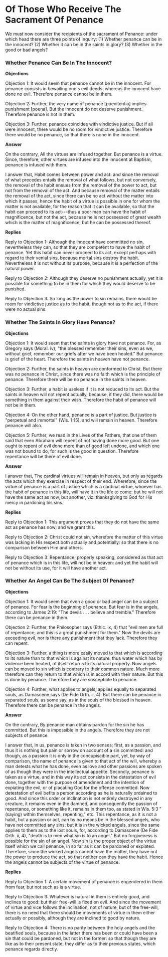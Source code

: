 # Of Those Who Receive The Sacrament Of Penance

We must now consider the recipients of the sacrament of Penance: under which head there are three points of inquiry:
(1) Whether penance can be in the innocent?
(2) Whether it can be in the saints in glory?
(3) Whether in the good or bad angels?
### Whether Penance Can Be In The Innocent?

**Objections**

Objection 1: It would seem that penance cannot be in the innocent. For penance consists in bewailing one's evil deeds: whereas the innocent have done no evil. Therefore penance cannot be in them.

Objection 2: Further, the very name of penance [poenitentia] implies punishment [poena]. But the innocent do not deserve punishment. Therefore penance is not in them.

Objection 3: Further, penance coincides with vindictive justice. But if all were innocent, there would be no room for vindictive justice. Therefore there would be no penance, so that there is none in the innocent.

**Answer**

On the contrary, All the virtues are infused together. But penance is a virtue. Since, therefore, other virtues are infused into the innocent at Baptism, penance is infused with them.

I answer that, Habit comes between power and act: and since the removal of what precedes entails the removal of what follows, but not conversely, the removal of the habit ensues from the removal of the power to act, but not from the removal of the act. And because removal of the matter entails the removal of the act, since there can be no act without the matter into which it passes, hence the habit of a virtue is possible in one for whom the matter is not available, for the reason that it can be available, so that the habit can proceed to its act---thus a poor man can have the habit of magnificence, but not the act, because he is not possessed of great wealth which is the matter of magnificence, but he can be possessed thereof.

**Replies**

Reply to Objection 1: Although the innocent have committed no sin, nevertheless they can, so that they are competent to have the habit of penance. Yet this habit can never proceed to its act, except perhaps with regard to their venial sins, because mortal sins destroy the habit. Nevertheless it is not without its purpose, because it is a perfection of the natural power.

Reply to Objection 2: Although they deserve no punishment actually, yet it is possible for something to be in them for which they would deserve to be punished.

Reply to Objection 3: So long as the power to sin remains, there would be room for vindictive justice as to the habit, though not as to the act, if there were no actual sins.
### Whether The Saints In Glory Have Penance?

**Objections**

Objection 1: It would seem that the saints in glory have not penance. For, as Gregory says (Moral. iv), "the blessed remember their sins, even as we, without grief, remember our griefs after we have been healed." But penance is grief of the heart. Therefore the saints in heaven have not penance.

Objection 2: Further, the saints in heaven are conformed to Christ. But there was no penance in Christ, since there was no faith which is the principle of penance. Therefore there will be no penance in the saints in heaven.

Objection 3: Further, a habit is useless if it is not reduced to its act. But the saints in heaven will not repent actually, because, if they did, there would be something in them against their wish. Therefore the habit of penance will not be in them.

Objection 4: On the other hand, penance is a part of justice. But justice is "perpetual and immortal" (Wis. 1:15), and will remain in heaven. Therefore penance will also.

Objection 5: Further, we read in the Lives of the Fathers, that one of them said that even Abraham will repent of not having done more good. But one ought to repent of evil done more than of good left undone, and which one was not bound to do, for such is the good in question. Therefore repentance will be there of evil done.

**Answer**



I answer that, The cardinal virtues will remain in heaven, but only as regards the acts which they exercise in respect of their end. Wherefore, since the virtue of penance is a part of justice which is a cardinal virtue, whoever has the habit of penance in this life, will have it in the life to come: but he will not have the same act as now, but another, viz. thanksgiving to God for His mercy in pardoning his sins.

**Replies**

Reply to Objection 1: This argument proves that they do not have the same act as penance has now; and we grant this.

Reply to Objection 2: Christ could not sin, wherefore the matter of this virtue was lacking in His respect both actually and potentially: so that there is no comparison between Him and others.

Reply to Objection 3: Repentance, properly speaking, considered as that act of penance which is in this life, will not be in heaven: and yet the habit will not be without its use, for it will have another act.
### Whether An Angel Can Be The Subject Of Penance?

**Objections**

Objection 1: It would seem that even a good or bad angel can be a subject of penance. For fear is the beginning of penance. But fear is in the angels, according to James 2:19: "The devils . . . believe and tremble." Therefore there can be penance in them.

Objection 2: Further, the Philosopher says (Ethic. ix, 4) that "evil men are full of repentance, and this is a great punishment for them." Now the devils are exceeding evil, nor is there any punishment that they lack. Therefore they can repent.

Objection 3: Further, a thing is more easily moved to that which is according to its nature than to that which is against its nature: thus water which has by violence been heated, of itself returns to its natural property. Now angels can be moved to sin which is contrary to their common nature. Much more therefore can they return to that which is in accord with their nature. But this is done by penance. Therefore they are susceptible to penance.

Objection 4: Further, what applies to angels, applies equally to separated souls, as Damascene says (De Fide Orth. ii, 4). But there can be penance in separated souls, as some say, as in the souls of the blessed in heaven. Therefore there can be penance in the angels.

**Answer**

On the contrary, By penance man obtains pardon for the sin he has committed. But this is impossible in the angels. Therefore they are not subjects of penance.

I answer that, In us, penance is taken in two senses; first, as a passion, and thus it is nothing but pain or sorrow on account of a sin committed: and though, as a passion it is only in the concupiscible part, yet, by way of comparison, the name of penance is given to that act of the will, whereby a man detests what he has done, even as love and other passions are spoken of as though they were in the intellectual appetite. Secondly, penance is taken as a virtue, and in this way its act consists in the detestation of evil done, together with the purpose of amendment and the intention of expiating the evil, or of placating God for the offense committed. Now detestation of evil befits a person according as he is naturally ordained to good. And since this order or inclination is not entirely destroyed in any creature, it remains even in the damned, and consequently the passion of repentance, or something like it, remains in them too, as stated in Wis. 5:3 "(saying) within themselves, repenting," etc. This repentance, as it is not a habit, but a passion or act, can by no means be in the blessed angels, who have not committed any sins: but it is in the wicked angels, since the same applies to them as to the lost souls, for, according to Damascene (De Fide Orth. ii, 4), "death is to men what sin is to an angel." But no forgiveness is possible for the sin of an angel. Now sin is the proper object of the virtue itself which we call penance, in so far as it can be pardoned or expiated. Therefore, since the wicked angels cannot have the matter, they have not the power to produce the act, so that neither can they have the habit. Hence the angels cannot be subjects of the virtue of penance.

**Replies**

Reply to Objection 1: A certain movement of penance is engendered in them from fear, but not such as is a virtue.

Reply to Objection 3: Whatever is natural in them is entirely good, and inclines to good: but their free-will is fixed on evil. And since the movement of virtue and vice follows the inclination, not of nature, but of the free-will, there is no need that there should be movements of virtue in them either actually or possibly, although they are inclined to good by nature.

Reply to Objection 4: There is no parity between the holy angels and the beatified souls, because in the latter there has been or could have been a sin that could be pardoned, but not in the former: so that though they are like as to their present state, they differ as to their previous states, which penance regards directly.
